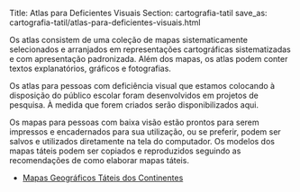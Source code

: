 Title: Atlas para Deficientes Visuais
Section: cartografia-tatil
save_as: cartografia-tatil/atlas-para-deficientes-visuais.html

Os atlas consistem de uma coleção de mapas sistematicamente selecionados e
arranjados em representações cartográficas sistematizadas e com apresentação
padronizada. Além dos mapas, os atlas podem conter textos explanatórios,
gráficos e fotografias.

Os atlas para pessoas com deficiência visual que estamos colocando à disposição
do público escolar foram desenvolvidos em projetos de pesquisa. À medida que
forem criados serão disponibilizados aqui.

Os mapas para pessoas com baixa visão estão prontos para serem impressos e
encadernados para sua utilização, ou se preferir, podem ser salvos e utilizados
diretamente na tela do computador. Os modelos dos mapas táteis podem ser
copiados e reproduzidos seguindo as recomendações de como elaborar mapas táteis.

<ul>
    <li><a href="mapas/mapas.html">Mapas Geográficos Táteis dos Continentes</a></li>
</ul>
